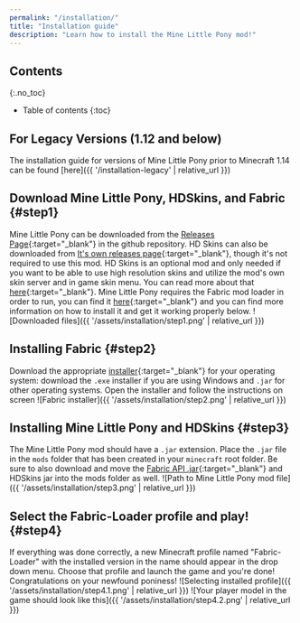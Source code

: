 ```yaml
---
permalink: "/installation/"
title: "Installation guide"
description: "Learn how to install the Mine Little Pony mod!"
---
```


## Contents
{:.no_toc}

- Table of contents
{:toc}

## For Legacy Versions (1.12 and below)
The installation guide for versions of Mine Little Pony prior to Minecraft 1.14 can be found [here]({{ '/installation-legacy' | relative_url }})

## Download Mine Little Pony, HDSkins, and Fabric {#step1}
Mine Little Pony can be downloaded from the [Releases Page](https://github.com/MineLittlePony/MineLittlePony/releases){:target="_blank"} in the github repository. HD Skins can also be downloaded from [It's own releases page](https://github.com/MineLittlePony/HDSkins/releases){:target="_blank"}, though it's not required to use this mod. HD Skins is an optional mod and only needed if you want to be able to use high resolution skins and utilize the mod's own skin server and in game skin menu. You can read more about that [here](https://minelittlepony-mod.com/help/#uploading-your-skins){:target="_blank"}. Mine Little Pony requires the Fabric mod loader in order to run, you can find it [here](https://fabricmc.net/use/){:target="_blank"} and you can find more information on how to install it and get it working properly below. 
![Downloaded files]({{ '/assets/installation/step1.png' | relative_url }})

## Installing Fabric {#step2}
Download the appropriate [installer](https://fabricmc.net/use/){:target="_blank"} for your operating system: download the `.exe` installer if you are using Windows and `.jar` for other operating systems. Open the installer and follow the instructions on screen
![Fabric installer]({{ '/assets/installation/step2.png' | relative_url }})

## Installing Mine Little Pony and HDSkins {#step3}
The Mine Little Pony mod should have a `.jar` extension. Place the `.jar` file in the `mods` folder that has been created in your `minecraft` root folder. Be sure to also download and move the [Fabric API .jar](https://www.curseforge.com/minecraft/mc-mods/fabric-api){:target="_blank"} and HDSkins jar into the mods folder as well.
![Path to Mine Little Pony mod file]({{ '/assets/installation/step3.png' | relative_url }})

## Select the Fabric-Loader profile and play! {#step4}
If everything was done correctly, a new Minecraft profile named  "Fabric-Loader" with the installed version in the name should appear in the drop down menu. Choose that profile and launch the game and you're done! Congratulations on your newfound poniness!
![Selecting installed profile]({{ '/assets/installation/step4.1.png' | relative_url }})
![Your player model in the game should look like this]({{ '/assets/installation/step4.2.png' | relative_url }})
